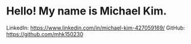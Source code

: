 # Hello! My name is Michael Kim.

LinkedIn: https://www.linkedin.com/in/michael-kim-427059169/
GitHub: https://github.com/mhk150230
